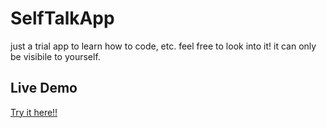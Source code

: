 # SelfTalkApp
just a trial app to learn how to code, etc.
feel free to look into it!
it can only be visibile to yourself.

## Live Demo
[Try it here!!](https://vlegrast.github.io/SelfTalk/)
